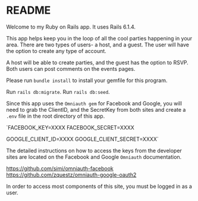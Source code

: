 # README

Welcome to my Ruby on Rails app. It uses Rails 6.1.4. 

This app helps keep you in the loop of all the cool parties happening in your area. There are two types of users- a host, and a guest. The user will have the option to create any type of account. 

A host will be able to create parties, and the guest has the option to RSVP. Both users can post comments on the events pages.

Please run `bundle install` to install your gemfile for this program. 

Run `rails db:migrate`.
Run `rails db:seed`.

Since this app uses the `Omniauth gem` for Facebook and Google, you will need to grab the ClientID, and the SecretKey from both sites and create a `.env` file in the root directory of this app. 


`FACEBOOK_KEY=XXXX
FACEBOOK_SECRET=XXXX

GOOGLE_CLIENT_ID=XXXX
GOOGLE_CLIENT_SECRET=XXXX`


The detailed instructions on how to access the keys from the developer sites are located on the Facebook and Google `Omniauth` documentation. 

https://github.com/simi/omniauth-facebook
https://github.com/zquestz/omniauth-google-oauth2

In order to access most components of this site, you must be logged in as a user.
